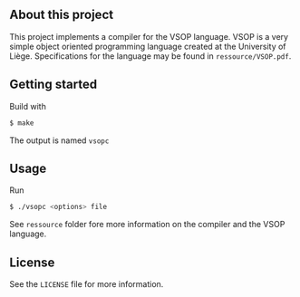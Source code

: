 
## About this project

This project implements a compiler for the VSOP language. VSOP is a very simple object oriented programming language created at the University of Liège. Specifications for the language may be found in `ressource/VSOP.pdf`.

## Getting started

Build with

```sh
$ make
```

The output is named `vsopc`

## Usage

Run
```sh
$ ./vsopc <options> file
```

See `ressource` folder fore more information on the compiler and the VSOP language.

## License

See the `LICENSE` file for more information.
